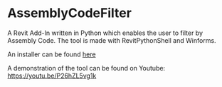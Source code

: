 # **AssemblyCodeFilter**
A Revit Add-In written in Python which enables the user to filter by Assembly Code.
The tool is made with RevitPythonShell and Winforms.

An installer can be found [here](https://github.com/C-Claus/AssemblyCodeFilter/blob/master/setup.exe)

A demonstration of the tool can be found on Youtube: https://youtu.be/P26hZL5vg1k
